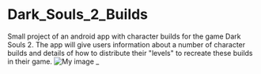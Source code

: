 # Dark_Souls_2_Builds
Small project of an android app with character builds for the
game Dark Souls 2. 
The app will give users information about a number of 
character builds and details of how to distribute their
"levels" to recreate these builds in their game.
![My image](https://avatars0.githubusercontent.com/u/10706648?v=3&s=96)
_ 

